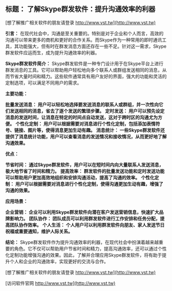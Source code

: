 ## **标题： 了解Skype群发软件：提升沟通效率的利器**

[想了解推广相关软件的朋友请登录 http://www.vst.tw](http://www.vst.tw)

**引言：**
在现代社会中，沟通是至关重要的。特别是对于企业和个人而言，高效的沟通可以带来更多的商机和更好的合作关系。而Skype作为一种常用的即时通讯工具，其功能强大，但有时在群发消息方面还存在一些不足。针对这一需求，Skype群发软件应运而生，成为提升沟通效率的利器。

**Skype群发软件简介：**
Skype群发软件是一种专门设计用于在Skype平台上进行群发消息的工具。它可以帮助用户轻松地向多个联系人或群组发送相同的消息，从而节省大量时间和精力。这些软件通常具有用户友好的界面，强大的功能和灵活的定制选项，可以满足不同用户的需求。

**主要功能：**

**批量发送消息： 用户可以轻松地选择要发送消息的联系人或群组，并一次性向它们发送相同的消息，省去了逐个发送的繁琐步骤。**
**定时发送： 用户可以预先设定消息的发送时间，让消息在特定的时间点自动发送，这对于跨时区的沟通尤为方便。**
**个性化定制： 用户可以根据需要对消息进行个性化定制，包括添加表情符号、链接、图片等，使得消息更加生动有趣。**
**消息统计： 一些Skype群发软件还提供了消息统计功能，用户可以查看消息的发送情况和接收情况，从而更好地了解沟通效果。**

**优点：**

**节省时间： 通过Skype群发软件，用户可以在短时间内向大量联系人发送消息，极大地节省了时间和精力。**
**提高效率： 群发软件的批量发送功能和定时发送功能可以帮助用户更加高效地组织和安排沟通活动，提高了沟通的效率。**
**个性化定制： 用户可以根据需要对消息进行个性化定制，使得沟通更加生动有趣，增强了沟通的效果。**

**应用场景：**

**企业营销： 企业可以利用Skype群发软件向潜在客户发送营销信息，快速扩大品牌影响力。**
**团队协作： 团队成员可以利用群发软件进行工作安排和任务分配，提高团队协作效率。**
**个人生活： 个人用户可以利用群发软件向朋友、家人发送节日祝福或重要通知，维护人际关系。**

**结论：**
Skype群发软件作为提升沟通效率的利器，在现代社会中扮演着越来越重要的角色。它不仅可以帮助用户节省时间和精力，提高沟通效率，还可以通过个性化定制功能增强沟通的效果。因此，了解并合理应用Skype群发软件，将有助于提升个人和企业的沟通效率，实现更好的交流与合作。

[想了解推广相关软件的朋友请登录 http://www.vst.tw](http://www.vst.tw)


[访问软件官网 http://www.vst.tw](http://www.vst.tw)
